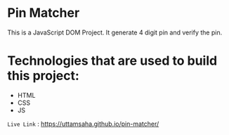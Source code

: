 # Pin Matcher
This is a JavaScript DOM Project. It generate 4 digit pin and verify the pin.

# Technologies that are used to build this project:
* HTML
* CSS
* JS

`Live Link` : https://uttamsaha.github.io/pin-matcher/